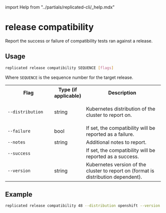 import Help from "../partials/replicated-cli/_help.mdx"

# release compatibility

Report the success or failure of compatibility tests ran against a release.

## Usage

```bash
replicated release compatibility SEQUENCE [flags]
```

Where `SEQUENCE` is the sequence number for the target release.

<table>
  <tr>
    <th width="30%">Flag</th>
    <th width="20%">Type (if applicable)</th>
    <th width="50%">Description</th>
  </tr>
  <tr>
    <td><code>--distribution</code></td>
    <td>string</td>
    <td><p>Kubernetes distribution of the cluster to report on.</p></td>
  </tr>
  <tr>
    <td><code>--failure</code></td>
    <td>bool</td>
    <td> If set, the compatibility will be reported as a failure.</td>
  </tr>
  <Help/>
  <tr>
    <td><code>--notes</code></td>
    <td>string</td>
    <td>Additional notes to report.</td>
  </tr>
  <tr>
    <td><code>--success</code></td>
    <td></td>
    <td>If set, the compatibility will be reported as a success.</td>
  </tr>
  <tr>
    <td><code>--version</code></td>
    <td>string</td>
    <td>Kubernetes version of the cluster to report on (format is distribution dependent).</td>
  </tr>
</table>

## Example

```bash
replicated release compatibility 48 --distribution openshift --version 1.27.0 --success
```